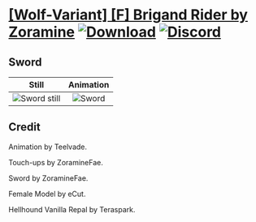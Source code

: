 # [\[Wolf-Variant\] \[F\] Brigand Rider by Zoramine](./) [![Download](https://img.shields.io/badge/Download--red?style=social&logo=github)](https://minhaskamal.github.io/DownGit/#/home?url=https://github.com/Klokinator/FE-Repo/tree/main/Battle%20Animations%2FMounted%20-%20Dismounted%2C%20Monsters%2C%20Misc%2F%5BWolf-Variant%5D%20%5BF%5D%20Brigand%20Rider%20by%20Zoramine%2F1.%20Sword) [![Discord](https://img.shields.io/badge/Discord--blue?style=social&logo=discord)](https://discord.gg/C7VNGnyTPA)

## Sword

| Still | Animation |
| :---: | :-------: |
| ![Sword still](./Sword_000.png) | ![Sword](./Sword.gif) |

## Credit

Animation by Teelvade.

Touch-ups by ZoramineFae.

Sword by ZoramineFae.

Female Model by eCut.

Hellhound Vanilla Repal by Teraspark.
